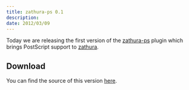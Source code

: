 ```yaml
---
title: zathura-ps 0.1
description:  
date: 2012/03/09
---
```


Today we are releasing the first version of the
[zathura-ps](/projects/zathura/plugins/zathura-ps/) plugin which brings
PostScript support to [zathura](/projects/zathura).

## Download
You can find the source of this version [here](/projects/zathura/plugins/zathura-ps/).
